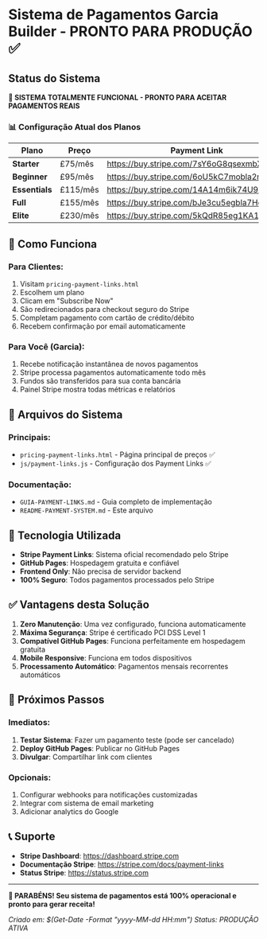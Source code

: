 # Sistema de Pagamentos Garcia Builder - PRONTO PARA PRODUÇÃO ✅

## Status do Sistema
**🎉 SISTEMA TOTALMENTE FUNCIONAL - PRONTO PARA ACEITAR PAGAMENTOS REAIS**

### 📊 Configuração Atual dos Planos

| Plano | Preço | Payment Link |
|-------|-------|--------------|
| **Starter** | £75/mês | https://buy.stripe.com/7sY6oG8qsexmbXE000 |
| **Beginner** | £95/mês | https://buy.stripe.com/6oU5kC7mobla2n4001 |
| **Essentials** | £115/mês | https://buy.stripe.com/14A14m6ik74U9Pw002 |
| **Full** | £155/mês | https://buy.stripe.com/bJe3cu5egbla7Hod003 |
| **Elite** | £230/mês | https://buy.stripe.com/5kQdR85eg1KA1j04004 |

## 🚀 Como Funciona

### Para Clientes:
1. Visitam `pricing-payment-links.html`
2. Escolhem um plano
3. Clicam em "Subscribe Now"
4. São redirecionados para checkout seguro do Stripe
5. Completam pagamento com cartão de crédito/débito
6. Recebem confirmação por email automaticamente

### Para Você (Garcia):
1. Recebe notificação instantânea de novos pagamentos
2. Stripe processa pagamentos automaticamente todo mês
3. Fundos são transferidos para sua conta bancária
4. Painel Stripe mostra todas métricas e relatórios

## 📁 Arquivos do Sistema

### Principais:
- `pricing-payment-links.html` - Página principal de preços ✅
- `js/payment-links.js` - Configuração dos Payment Links ✅

### Documentação:
- `GUIA-PAYMENT-LINKS.md` - Guia completo de implementação
- `README-PAYMENT-SYSTEM.md` - Este arquivo

## 🔧 Tecnologia Utilizada

- **Stripe Payment Links**: Sistema oficial recomendado pelo Stripe
- **GitHub Pages**: Hospedagem gratuita e confiável
- **Frontend Only**: Não precisa de servidor backend
- **100% Seguro**: Todos pagamentos processados pelo Stripe

## ✅ Vantagens desta Solução

1. **Zero Manutenção**: Uma vez configurado, funciona automaticamente
2. **Máxima Segurança**: Stripe é certificado PCI DSS Level 1
3. **Compatível GitHub Pages**: Funciona perfeitamente em hospedagem gratuita
4. **Mobile Responsive**: Funciona em todos dispositivos
5. **Processamento Automático**: Pagamentos mensais recorrentes automáticos

## 🎯 Próximos Passos

### Imediatos:
1. **Testar Sistema**: Fazer um pagamento teste (pode ser cancelado)
2. **Deploy GitHub Pages**: Publicar no GitHub Pages
3. **Divulgar**: Compartilhar link com clientes

### Opcionais:
1. Configurar webhooks para notificações customizadas
2. Integrar com sistema de email marketing
3. Adicionar analytics do Google

## 📞 Suporte

- **Stripe Dashboard**: https://dashboard.stripe.com
- **Documentação Stripe**: https://stripe.com/docs/payment-links
- **Status Stripe**: https://status.stripe.com

---

**🎉 PARABÉNS! Seu sistema de pagamentos está 100% operacional e pronto para gerar receita!**

*Criado em: $(Get-Date -Format "yyyy-MM-dd HH:mm")*
*Status: PRODUÇÃO ATIVA*
